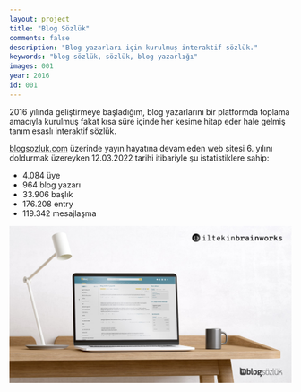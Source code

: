 ```yaml
---
layout: project
title: "Blog Sözlük"
comments: false
description: "Blog yazarları için kurulmuş interaktif sözlük."
keywords: "blog sözlük, sözlük, blog yazarlığı"
images: 001
year: 2016
id: 001
---
```


2016 yılında geliştirmeye başladığım, blog yazarlarını bir platformda toplama amacıyla kurulmuş fakat kısa süre içinde her kesime hitap eder hale gelmiş tanım esaslı interaktif sözlük.

[blogsozluk.com](https://blogsozluk.com) üzerinde yayın hayatına devam eden web sitesi 6. yılını doldurmak üzereyken 12.03.2022 tarihi itibariyle şu istatistiklere sahip:

- 4.084 üye
- 964 blog yazarı
- 33.906 başlık
- 176.208 entry
- 119.342 mesajlaşma


![001](/assets/images/projects/001/001.jpg)